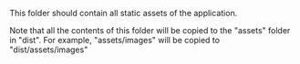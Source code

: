 This folder should contain all static assets of the application.

Note that all the contents of this folder will be copied to the "assets" folder in "dist".
For example, "assets/images" will be copied to "dist/assets/images"
